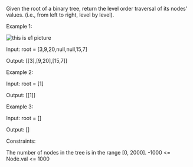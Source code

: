Given the root of a binary tree, return the level order traversal of its nodes' values. (i.e., from left to right, level by level).

Example 1:

![this is e1 picture](https://assets.leetcode.com/uploads/2021/02/19/tree1.jpg)

Input: root = [3,9,20,null,null,15,7]

Output: [[3],[9,20],[15,7]]

Example 2:

Input: root = [1]

Output: [[1]]

Example 3:

Input: root = []

Output: []
 

Constraints:

The number of nodes in the tree is in the range [0, 2000].
-1000 <= Node.val <= 1000